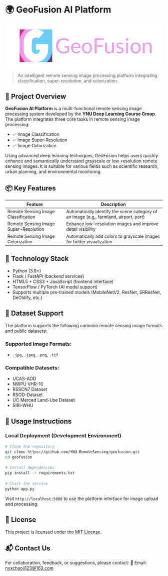 # 🌍 GeoFusion AI Platform

<p align="center">
  <img src="https://raw.githubusercontent.com/Echo-Nie/GeoFusion-AI-Platform/main/GeoFusion.png" width="500px"/>
</p>

> An intelligent remote sensing image processing platform integrating classification, super-resolution, and colorization.

## 🔧 Project Overview

**GeoFusion AI Platform** is a multi-functional remote sensing image processing system developed by the **YNU Deep Learning Course Group**. The platform integrates three core tasks in remote sensing image processing:

- ✅ Image Classification  
- ✅ Image Super-Resolution  
- ✅ Image Colorization  

Using advanced deep learning techniques, GeoFusion helps users quickly enhance and semantically understand grayscale or low-resolution remote sensing images. It is suitable for various fields such as scientific research, urban planning, and environmental monitoring.

## 📦 Key Features

| Feature | Description |
|--------|-------------|
| Remote Sensing Image Classification | Automatically identify the scene category of an image (e.g., farmland, airport, port) |
| Remote Sensing Image Super-Resolution | Enhance low-resolution images and improve detail visibility |
| Remote Sensing Image Colorization | Automatically add colors to grayscale images for better visualization |

## 🧰 Technology Stack

- Python (3.8+)
- Flask / FastAPI (backend services)
- HTML5 + CSS3 + JavaScript (frontend interface)
- TensorFlow / PyTorch (AI model support)
- Supports multiple pre-trained models (MobileNetV2, ResNet, SRResNet, DeOldify, etc.)

## 📁 Dataset Support

The platform supports the following common remote sensing image formats and public datasets:

### Supported Image Formats:
- `.jpg`, `.jpeg`, `.png`, `.tif`

### Compatible Datasets:
- UCAS-AOD
- NWPU VHR-10
- RSSCN7 Dataset
- RSOD-Dataset
- UC Merced Land-Use Dataset
- SIRI-WHU

## 🚀 Usage Instructions

### Local Deployment (Development Environment)

```bash
# Clone the repository
git clone https://github.com/YNU-RemoteSensing/geofusion.git
cd geofusion

# Install dependencies
pip install -r requirements.txt

# Start the service
python app.py
```

Visit `http://localhost:5000` to use the platform interface for image upload and processing.

## 📝 License

This project is licensed under the [MIT License](LICENSE).

## 📬 Contact Us

For collaboration, feedback, or suggestions, please contact:  📧 Email: nyxchaoji123@163.com

